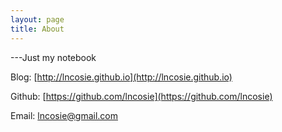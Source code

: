 ```yaml
---
layout: page
title: About
---
```


---Just my notebook


Blog: [http://lncosie.github.io](http://lncosie.github.io)

Github: [https://github.com/lncosie](https://github.com/lncosie)

Email: lncosie@gmail.com

